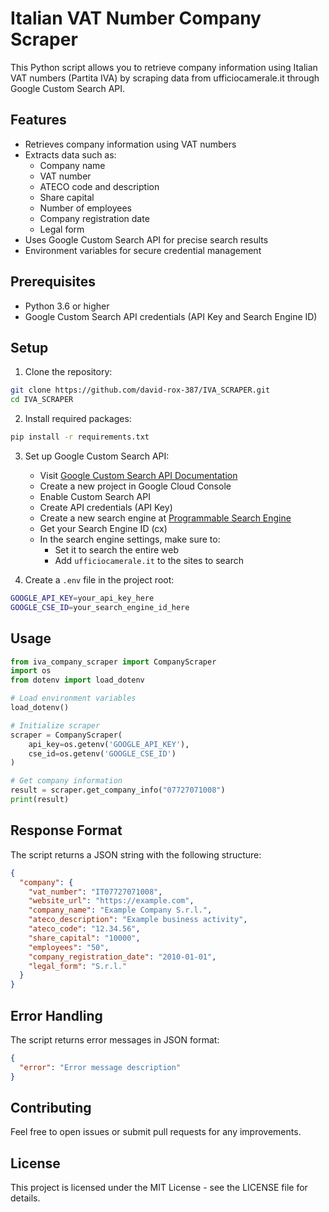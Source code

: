 # Italian VAT Number Company Scraper

This Python script allows you to retrieve company information using Italian VAT numbers (Partita IVA) by scraping data from ufficiocamerale.it through Google Custom Search API.

## Features

- Retrieves company information using VAT numbers
- Extracts data such as:
  - Company name
  - VAT number
  - ATECO code and description
  - Share capital
  - Number of employees
  - Company registration date
  - Legal form
- Uses Google Custom Search API for precise search results
- Environment variables for secure credential management

## Prerequisites

- Python 3.6 or higher
- Google Custom Search API credentials (API Key and Search Engine ID)

## Setup

1. Clone the repository:
```bash
git clone https://github.com/david-rox-387/IVA_SCRAPER.git
cd IVA_SCRAPER
```

2. Install required packages:
```bash
pip install -r requirements.txt
```

3. Set up Google Custom Search API:
   - Visit [Google Custom Search API Documentation](https://developers.google.com/custom-search/v1/overview)
   - Create a new project in Google Cloud Console
   - Enable Custom Search API
   - Create API credentials (API Key)
   - Create a new search engine at [Programmable Search Engine](https://programmablesearchengine.google.com/about/)
   - Get your Search Engine ID (cx)
   - In the search engine settings, make sure to:
     - Set it to search the entire web
     - Add `ufficiocamerale.it` to the sites to search

4. Create a `.env` file in the project root:
```bash
GOOGLE_API_KEY=your_api_key_here
GOOGLE_CSE_ID=your_search_engine_id_here
```

## Usage

```python
from iva_company_scraper import CompanyScraper
import os
from dotenv import load_dotenv

# Load environment variables
load_dotenv()

# Initialize scraper
scraper = CompanyScraper(
    api_key=os.getenv('GOOGLE_API_KEY'),
    cse_id=os.getenv('GOOGLE_CSE_ID')
)

# Get company information
result = scraper.get_company_info("07727071008")
print(result)
```

## Response Format

The script returns a JSON string with the following structure:

```json
{
  "company": {
    "vat_number": "IT07727071008",
    "website_url": "https://example.com",
    "company_name": "Example Company S.r.l.",
    "ateco_description": "Example business activity",
    "ateco_code": "12.34.56",
    "share_capital": "10000",
    "employees": "50",
    "company_registration_date": "2010-01-01",
    "legal_form": "S.r.l."
  }
}
```

## Error Handling

The script returns error messages in JSON format:

```json
{
  "error": "Error message description"
}
```

## Contributing

Feel free to open issues or submit pull requests for any improvements.

## License

This project is licensed under the MIT License - see the LICENSE file for details. 
